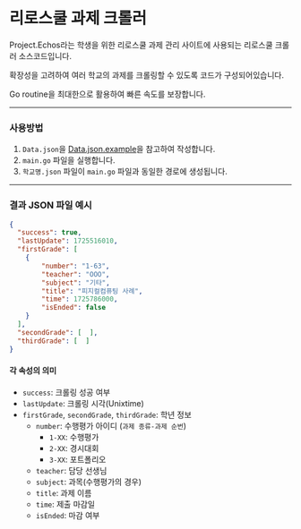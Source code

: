 
# 리로스쿨 과제 크롤러
Project.Echos라는 학생을 위한 리로스쿨 과제 관리 사이트에 사용되는 리로스쿨 크롤러 소스코드입니다.

확장성을 고려하여 여러 학교의 과제를 크롤링할 수 있도록 코드가 구성되어있습니다.

Go routine을 최대한으로 활용하여 빠른 속도를 보장합니다.

---
### 사용방법
1. `Data.json`을 [Data.json.example](Data.json.example)을 참고하여 작성합니다.
2. `main.go` 파일을 실행합니다.
3. `학교명.json` 파일이 `main.go` 파일과 동일한 경로에 생성됩니다.

---
### 결과 JSON 파일 예시
```json
{
  "success": true,
  "lastUpdate": 1725516010,
  "firstGrade": [
    {
        "number": "1-63",
        "teacher": "OOO",
        "subject": "기타",
        "title": "피지컬컴퓨팅 사례",
        "time": 1725786000,
        "isEnded": false
    }
  ],
  "secondGrade": [  ],
  "thirdGrade": [  ]
}
```
#### 각 속성의 의미
- `success`: 크롤링 성공 여부
- `lastUpdate`: 크롤링 시각(Unixtime)
- `firstGrade`, `secondGrade`, `thirdGrade`: 학년 정보
    - `number`: 수행평가 아이디 (`과제 종류-과제 순번`)
        - `1-XX`: 수행평가
        - `2-XX`: 경시대회
        - `3-XX`: 포트폴리오
    - `teacher`: 담당 선생님
    - `subject`: 과목(수행평가의 경우)
    - `title`: 과제 이름
    - `time`: 제출 마감일
    - `isEnded`: 마감 여부
